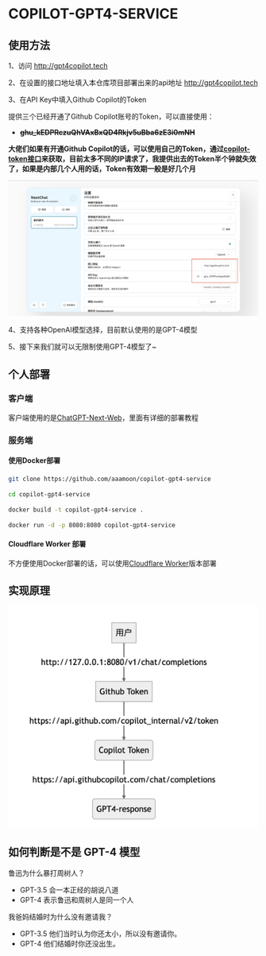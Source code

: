 # COPILOT-GPT4-SERVICE

## 使用方法
1、访问 http://gpt4copilot.tech

2、在设置的接口地址填入本仓库项目部署出来的api地址 http://gpt4copilot.tech

3、在API Key中填入Github Copilot的Token

提供三个已经开通了Github Copilot账号的Token，可以直接使用：
- ~~**ghu_kEDPRczuQhVAxBxQD4Rkjv5uBba6zE3i0mNH**~~

**大佬们如果有开通Github Copilot的话，可以使用自己的Token，通过[copilot-token接口](https://cocopilot.org/copilot/token)来获取，目前太多不同的IP请求了，我提供出去的Token半个钟就失效了，如果是内部几个人用的话，Token有效期一般是好几个月**

![步骤1](/assets/step1.png)

4、支持各种OpenAI模型选择，目前默认使用的是GPT-4模型

5、接下来我们就可以无限制使用GPT-4模型了~

## 个人部署

### 客户端
客户端使用的是[ChatGPT-Next-Web](https://github.com/Yidadaa/ChatGPT-Next-Web)，里面有详细的部署教程

### 服务端

#### 使用Docker部署
```bash
git clone https://github.com/aaamoon/copilot-gpt4-service
```

```bash
cd copilot-gpt4-service
```

```bash
docker build -t copilot-gpt4-service .
```

```bash
docker run -d -p 8080:8080 copilot-gpt4-service
```

#### Cloudflare Worker 部署
不方便使用Docker部署的话，可以使用[Cloudflare Worker](https://github.com/wpv-chan/cf-copilot-service)版本部署

## 实现原理

![实现原理](/assets/principle.png)

## 如何判断是不是 GPT-4 模型
鲁迅为什么暴打周树人？
- GPT-3.5 会一本正经的胡说八道
- GPT-4 表示鲁迅和周树人是同一个人

我爸妈结婚时为什么没有邀请我？
- GPT-3.5 他们当时认为你还太小，所以没有邀请你。
- GPT-4 他们结婚时你还没出生。


